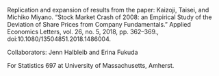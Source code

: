 Replication and expansion of results from the paper: 
Kaizoji, Taisei, and Michiko Miyano. “Stock Market Crash of 2008: an Empirical Study of the Deviation of Share Prices from Company Fundamentals.” Applied Economics Letters, vol. 26, no. 5, 2018, pp. 362–369., doi:10.1080/13504851.2018.1486004.

Collaborators: Jenn Halbleib and Erina Fukuda

For Statistics 697 at University of Massachusetts, Amherst.

